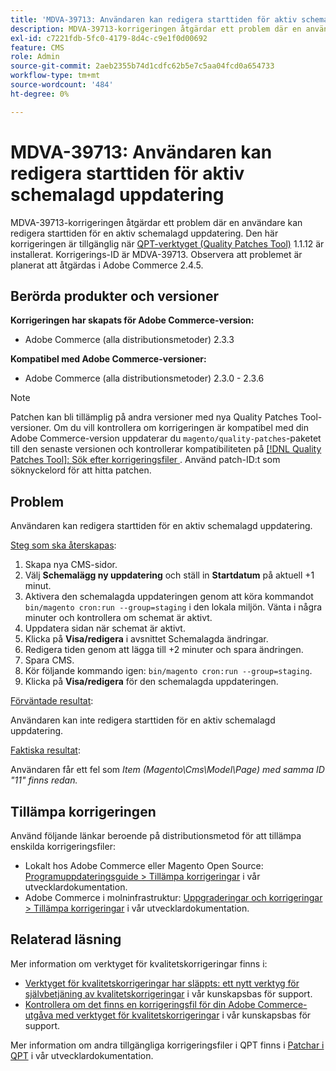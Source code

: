 ```yaml
---
title: 'MDVA-39713: Användaren kan redigera starttiden för aktiv schemalagd uppdatering'
description: MDVA-39713-korrigeringen åtgärdar ett problem där en användare kan redigera starttiden för en aktiv schemalagd uppdatering. Den här korrigeringen är tillgänglig när [QPT-verktyget (Quality Patches Tool)](/help/announcements/adobe-commerce-announcements/magento-quality-patches-released-new-tool-to-self-serve-quality-patches.md) 1.1.12 är installerat. Korrigerings-ID är MDVA-39713. Observera att problemet är planerat att åtgärdas i Adobe Commerce 2.4.5.
exl-id: c7221fdb-5fc0-4179-8d4c-c9e1f0d00692
feature: CMS
role: Admin
source-git-commit: 2aeb2355b74d1cdfc62b5e7c5aa04fcd0a654733
workflow-type: tm+mt
source-wordcount: '484'
ht-degree: 0%

---
```


# MDVA-39713: Användaren kan redigera starttiden för aktiv schemalagd uppdatering

MDVA-39713-korrigeringen åtgärdar ett problem där en användare kan redigera starttiden för en aktiv schemalagd uppdatering. Den här korrigeringen är tillgänglig när [QPT-verktyget (Quality Patches Tool)](/help/announcements/adobe-commerce-announcements/magento-quality-patches-released-new-tool-to-self-serve-quality-patches.md) 1.1.12 är installerat. Korrigerings-ID är MDVA-39713. Observera att problemet är planerat att åtgärdas i Adobe Commerce 2.4.5.

## Berörda produkter och versioner

**Korrigeringen har skapats för Adobe Commerce-version:**

* Adobe Commerce (alla distributionsmetoder) 2.3.3

**Kompatibel med Adobe Commerce-versioner:**

* Adobe Commerce (alla distributionsmetoder) 2.3.0 - 2.3.6

>[!NOTE]
>
>Patchen kan bli tillämplig på andra versioner med nya Quality Patches Tool-versioner. Om du vill kontrollera om korrigeringen är kompatibel med din Adobe Commerce-version uppdaterar du `magento/quality-patches`-paketet till den senaste versionen och kontrollerar kompatibiliteten på [[!DNL Quality Patches Tool]: Sök efter korrigeringsfiler ](https://experienceleague.adobe.com/tools/commerce-quality-patches/index.html?lang=sv-SE). Använd patch-ID:t som söknyckelord för att hitta patchen.

## Problem

Användaren kan redigera starttiden för en aktiv schemalagd uppdatering.

<u>Steg som ska återskapas</u>:

1. Skapa nya CMS-sidor.
1. Välj **Schemalägg ny uppdatering** och ställ in **Startdatum** på aktuell +1 minut.
1. Aktivera den schemalagda uppdateringen genom att köra kommandot `bin/magento cron:run --group=staging` i den lokala miljön. Vänta i några minuter och kontrollera om schemat är aktivt.
1. Uppdatera sidan när schemat är aktivt.
1. Klicka på **Visa/redigera** i avsnittet Schemalagda ändringar.
1. Redigera tiden genom att lägga till +2 minuter och spara ändringen.
1. Spara CMS.
1. Kör följande kommando igen: `bin/magento cron:run --group=staging`.
1. Klicka på **Visa/redigera** för den schemalagda uppdateringen.

<u>Förväntade resultat</u>:

Användaren kan inte redigera starttiden för en aktiv schemalagd uppdatering.

<u>Faktiska resultat</u>:

Användaren får ett fel som *Item (Magento\Cms\Model\Page) med samma ID &quot;11&quot; finns redan.*

## Tillämpa korrigeringen

Använd följande länkar beroende på distributionsmetod för att tillämpa enskilda korrigeringsfiler:

* Lokalt hos Adobe Commerce eller Magento Open Source: [Programuppdateringsguide > Tillämpa korrigeringar](https://experienceleague.adobe.com/sv/docs/commerce-operations/tools/quality-patches-tool/usage) i vår utvecklardokumentation.
* Adobe Commerce i molninfrastruktur: [Uppgraderingar och korrigeringar > Tillämpa korrigeringar](https://experienceleague.adobe.com/sv/docs/commerce-cloud-service/user-guide/develop/upgrade/apply-patches) i vår utvecklardokumentation.

## Relaterad läsning

Mer information om verktyget för kvalitetskorrigeringar finns i:

* [Verktyget för kvalitetskorrigeringar har släppts: ett nytt verktyg för självbetjäning av kvalitetskorrigeringar](/help/announcements/adobe-commerce-announcements/magento-quality-patches-released-new-tool-to-self-serve-quality-patches.md) i vår kunskapsbas för support.
* [Kontrollera om det finns en korrigeringsfil för din Adobe Commerce-utgåva med verktyget för kvalitetskorrigeringar](/help/support-tools/patches-available-in-qpt-tool/check-patch-for-magento-issue-with-magento-quality-patches.md) i vår kunskapsbas för support.

Mer information om andra tillgängliga korrigeringsfiler i QPT finns i [Patchar i QPT](https://experienceleague.adobe.com/tools/commerce-quality-patches/index.html?lang=sv-SE) i vår utvecklardokumentation.
